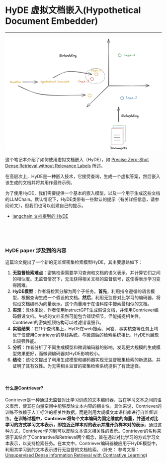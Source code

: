 # HyDE 虚拟文档嵌入(Hypothetical Document Embedder)


---


![alt text](image.png)

这个笔记本介绍了如何使用虚拟文档嵌入（HyDE），如 [Precise Zero-Shot Dense Retrieval without Relevance Labels](https://arxiv.org/abs/2212.10496) 所述。

在高层次上，HyDE是一种嵌入技术，它接受查询，生成一个虚拟答案，然后嵌入该生成的文档并将其用作最终示例。

为了使用HyDE，我们需要提供一个基本的嵌入模型，以及一个用于生成这些文档的LLMChain。默认情况下，HyDE类带有一些默认的提示（有关详细信息，请参阅论文），但我们也可以创建自己的提示。


- [langchain 文档提到的 HyDE](https://python.langchain.com.cn/docs/modules/chains/additional/hyde)


<br>
<br>
<br>


### HyDE paper 涉及到的内容
这篇论文提出了一个新的无监督密集检索模型HyDE，其主要思路如下：
1. **无监督检索难点**：密集检索需要学习查询和文档的语义表示，并计算它们之间的相似度。无监督情况下，无法获得相关文档的监督信号，这使得表示学习变得困难。
2. **HyDE模型**：作者将检索分解为两个子任务。**首先**，利用指令遵循的语言模型，根据查询生成一个假设的文档。**然后**，利用无监督对比学习的编码器，将假设文档编码为向量表示。这个向量用于在语料库中搜索最相似的文档。
3. **实现**：具体来说，作者使用InstructGPT生成假设文档，并使用Contriever编码假设文档。生成的文档虽然可能包含错误细节，但能捕捉相关性。Contriever的密集瓶颈结构可以过滤错误细节。
4. **实验结果**：在11个查询集上，HyDE在web搜索、问答、事实核查等任务上均优于仅使用Contriever的基线系统。与微调后的检索系统相比，HyDE也展现出较强性能。
5. **分析**：作者分析了不同生成模型和微调编码器的影响。发现更大规模的生成模型效果更好，而微调编码器对HyDE影响较小。
6. **结论**：该论文提出了利用生成模型和编码器实现无监督密集检索的新思路，并证明了其有效性。为无需相关监督的密集检索系统提供了有效途径。


<br>


#### 什么是Contriever?
Contriever是一种通过无监督对比学习训练的文本编码器，旨在学习文本之间的语义表示，使其在向量空间中能够反映文本内容的相关性。具体来说，Contriever的训练不依赖于人工标注的相关性数据，而是利用大规模文本语料库进行自监督训练。**在训练过程中，Contriever将每个文本编码为固定维度的向量，并通过对比学习的方式学习文本表示，即拉近正样本对的表示并推开负样本对的表示**。通过这种方式，Contriever学习到可以反映文本语义相关性的表示。Contriever的名称来源于其结合了Contrastive和Retrieval两个概念，旨在通过对比学习的方式学习文本表示，以支持检索任务。在本文中，Contriever编码器被应用于HyDE模型中，利用其学习到的文本表示进行无监督的文档检索。
(补充： 参考文章：[Unsupervised Dense Information Retrieval with Contrastive Learning](https://arxiv.org/abs/2112.09118))